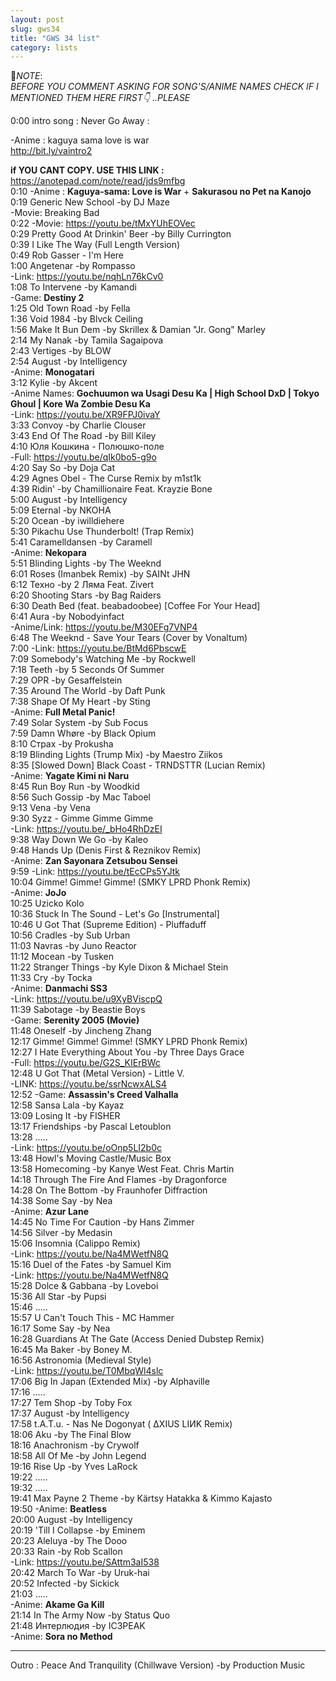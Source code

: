 ```yaml
---
layout: post
slug: gws34
title: "GWS 34 list"
category: lists
---
```

<p>📌<em>NOTE</em>:<br>
<em>BEFORE YOU COMMENT ASKING FOR SONG'S/ANIME NAMES CHECK IF I MENTIONED THEM HERE FIRST👇 ..PLEASE</em></p>
<p>0:00 intro song : Never Go Away :<br>
<p>        -Anime : kaguya sama love is war<br>
<a href="http://bit.ly/vaintro2">http://bit.ly/vaintro2</a><br>
    <p>
        <strong>if YOU CANT COPY. USE THIS LINK :</strong><br>
        <a href="https://anotepad.com/note/read/jds9mfbg">https://anotepad.com/note/read/jds9mfbg</a><br>
        0:10    -Anime : <strong>Kaguya-sama: Love is War</strong> + <strong>Sakurasou no Pet na Kanojo</strong><br>
        0:19    Generic New School -by DJ Maze<br>
                -Movie: Breaking Bad<br>
        0:22    -Movie: <a href="https://youtu.be/tMxYUhEOVec">https://youtu.be/tMxYUhEOVec</a><br>
        0:29    Pretty Good At Drinkin' Beer -by Billy Currington<br>
        0:39    I Like The Way (Full Length Version)<br>
        0:49    Rob Gasser - I'm Here<br>
        1:00    Angetenar -by Rompasso<br>
                -Link: <a href="https://youtu.be/nqhLn76kCv0">https://youtu.be/nqhLn76kCv0</a><br>
        1:08    To Intervene -by Kamandi<br>
                -Game: <strong>Destiny 2</strong><br>
        1:25    Old Town Road -by Fella<br>
        1:36    Void 1984 -by Blvck Ceiling<br>
        1:56    Make It Bun Dem -by Skrillex & Damian "Jr. Gong" Marley<br>
        2:14    My Nanak -by Tamila Sagaipova<br>
        2:43    Vertiges -by BLOW<br>
        2:54    August -by Intelligency<br>
                -Anime: <strong>Monogatari</strong><br>
        3:12    Kylie -by Akcent<br>
                -Anime Names: <strong>Gochuumon wa Usagi Desu Ka | High School DxD | Tokyo Ghoul | Kore Wa Zombie Desu Ka</strong><br>
                -Link: <a href="https://youtu.be/XR9FPJ0ivaY">https://youtu.be/XR9FPJ0ivaY</a><br>
        3:33    Convoy -by Charlie Clouser<br>
        3:43    End Of The Road -by Bill Kiley<br>
        4:10    Юля Кошкина - Полюшко-поле<br>
                -Full: <a href="https://youtu.be/qIk0bo5-g9o">https://youtu.be/qIk0bo5-g9o</a><br>
        4:20    Say So -by Doja Cat<br>
        4:29    Agnes Obel - The Curse Remix by m1st1k<br>
        4:39    Ridin' -by Chamillionaire Feat. Krayzie Bone<br>
        5:00    August -by Intelligency<br>
        5:09    Eternal -by NKOHA<br>
        5:20    Ocean -by iwilldiehere<br>
        5:30    Pikachu Use Thunderbolt! (Trap Remix)<br>
        5:41    Caramelldansen -by Caramell<br>
                -Anime: <strong>Nekopara</strong><br>
        5:51    Blinding Lights -by The Weeknd<br>
        6:01    Roses (Imanbek Remix) -by SAINt JHN<br>
        6:12    Техно -by 2 Ляма Feat. Zivert<br>
        6:20    Shooting Stars -by Bag Raiders<br>
        6:30    Death Bed (feat. beabadoobee) [Coffee For Your Head]<br>
        6:41    Aura -by Nobodyinfact<br>
                -Anime/Link: <a href="https://youtu.be/M30EFg7VNP4">https://youtu.be/M30EFg7VNP4</a><br>
        6:48    The Weeknd - Save Your Tears (Cover by Vonaltum)<br>
        7:00    -Link: <a href="https://youtu.be/BtMd6PbscwE">https://youtu.be/BtMd6PbscwE</a><br>
        7:09    Somebody's Watching Me -by Rockwell<br>
        7:18    Teeth -by 5 Seconds Of Summer<br>
        7:29    OPR -by Gesaffelstein<br>
        7:35    Around The World -by Daft Punk<br>
        7:38    Shape Of My Heart -by Sting<br>
                -Anime: <strong>Full Metal Panic!</strong><br>
        7:49    Solar System -by Sub Focus<br>
        7:59    Damn Whøre -by Black Opium<br>
        8:10    Страх -by Prokusha<br>
        8:19    Blinding Lights (Trump Mix) -by Maestro Ziikos<br>
        8:35    [Slowed Down] Black Coast - TRNDSTTR (Lucian Remix)<br>
                -Anime: <strong>Yagate Kimi ni Naru</strong><br>
        8:45    Run Boy Run -by Woodkid<br>
        8:56    Such Gossip -by Mac Taboel<br>
        9:13    Vena -by Vena<br>
        9:30    Syzz - Gimme Gimme Gimme<br>
                -Link: <a href="https://youtu.be/_bHo4RhDzEI">https://youtu.be/_bHo4RhDzEI</a><br>
        9:38    Way Down We Go -by Kaleo<br>
        9:48    Hands Up (Denis First & Reznikov Remix)<br>
                -Anime: <strong>Zan Sayonara Zetsubou Sensei</strong><br>
        9:59    -Link: <a href="https://youtu.be/tEcCPs5YJtk">https://youtu.be/tEcCPs5YJtk</a><br>
        10:04   Gimme! Gimme! Gimme! (SMKY LPRD Phonk Remix)<br>
                -Anime: <strong>JoJo</strong><br>
        10:25   Uzicko Kolo<br>
        10:36   Stuck In The Sound - Let's Go [Instrumental]<br>
        10:46   U Got That (Supreme Edition) - Pluffaduff<br>
        10:56   Cradles -by Sub Urban<br>
        11:03   Navras -by Juno Reactor<br>
        11:12   Mocean -by Tusken<br>
        11:22   Stranger Things -by Kyle Dixon & Michael Stein<br>
        11:33   Cry -by Tocka<br>
                -Anime: <strong>Danmachi SS3</strong><br>
                -Link: <a href="https://youtu.be/u9XyBViscpQ">https://youtu.be/u9XyBViscpQ</a><br>
        11:39   Sabotage -by Beastie Boys<br>
                -Game: <strong>Serenity 2005 (Movie)</strong><br>
        11:48   Oneself -by Jincheng Zhang<br>
        12:17   Gimme! Gimme! Gimme! (SMKY LPRD Phonk Remix)<br>
        12:27   I Hate Everything About You -by Three Days Grace<br>
                -Full: <a href="https://youtu.be/G2S_KIErBWc">https://youtu.be/G2S_KIErBWc</a><br>
        12:48   U Got That (Metal Version) - Little V.<br>
                -LINK: <a href="https://youtu.be/ssrNcwxALS4">https://youtu.be/ssrNcwxALS4</a><br>
        12:52   -Game: <strong>Assassin's Creed Valhalla</strong><br>
        12:58   Sansa Lala -by Kayaz<br>
        13:09   Losing It -by FISHER<br>
        13:17   Friendships -by Pascal Letoublon<br>
        13:28   .....<br>
                -Link: <a href="https://youtu.be/oOnp5LI2b0c">https://youtu.be/oOnp5LI2b0c</a><br>
        13:48   Howl's Moving Castle/Music Box<br>
        13:58   Homecoming -by Kanye West Feat. Chris Martin<br>
        14:18   Through The Fire And Flames -by Dragonforce<br>
        14:28   On The Bottom -by Fraunhofer Diffraction<br>
        14:38   Some Say -by Nea<br>
                -Anime: <strong>Azur Lane</strong><br>
        14:45   No Time For Caution -by Hans Zimmer<br>
        14:56   Silver -by Medasin<br>
        15:06   Insomnia (Calippo Remix)<br>
                -Link: <a href="https://youtu.be/Na4MWetfN8Q">https://youtu.be/Na4MWetfN8Q</a><br>
        15:16   Duel of the Fates -by Samuel Kim<br>
                -Link: <a href="https://youtu.be/Na4MWetfN8Q">https://youtu.be/Na4MWetfN8Q</a><br>
        15:28   Dolce & Gabbana -by Loveboi<br>
        15:36   All Star -by Pupsi<br>
        15:46   .....<br>
        15:57   U Can't Touch This - MC Hammer<br>
        16:17   Some Say -by Nea<br>
        16:28   Guardians At The Gate (Access Denied Dubstep Remix)<br>
        16:45   Ma Baker -by Boney M.<br>
        16:56   Astronomia (Medieval Style)<br>
                -Link: <a href="https://youtu.be/T0MbqWl4slc">https://youtu.be/T0MbqWl4slc</a><br>
        17:06   Big In Japan (Extended Mix) -by Alphaville<br>
        17:16   .....<br>
        17:27   Tem Shop -by Toby Fox<br>
        17:37   August -by Intelligency<br>
        17:58   t.A.T.u. - Nas Ne Dogonyat ( ∆XIUS LIИK Remix)<br>
        18:06   Aku -by The Final Blow<br>
        18:16   Anachronism -by Crywolf<br>
        18:58   All Of Me -by John Legend<br>
        19:16   Rise Up -by Yves LaRock<br>
        19:22   .....<br>
        19:32   .....<br>
        19:41   Max Payne 2 Theme -by Kärtsy Hatakka & Kimmo Kajasto<br>
        19:50   -Anime: <strong>Beatless</strong><br>
        20:00   August -by Intelligency<br>
        20:19   'Till I Collapse -by Eminem<br>
        20:23   Aleluya -by The Dooo<br>
        20:33   Rain -by Rob Scallon<br>
                -Link: <a href="https://youtu.be/SAttm3aI538">https://youtu.be/SAttm3aI538</a><br>
        20:42   March To War -by Uruk-hai<br>
        20:52   Infected -by Sickick<br>
        21:03   .....<br>
                -Anime: <strong>Akame Ga Kill</strong><br>
        21:14   In The Army Now -by Status Quo<br>
        21:48   Интерлюдия -by IC3PEAK<br>
                -Anime: <strong>Sora no Method</strong><br>
    </p>
    <hr>
    <p>
        Outro : Peace And Tranquility (Chillwave Version) -by Production Music
    </p>